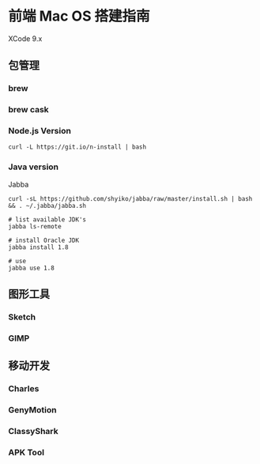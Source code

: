 前端 Mac OS 搭建指南
===

XCode 9.x




包管理
---

### brew

### brew cask

### Node.js Version

```
curl -L https://git.io/n-install | bash
```

### Java version

Jabba

```
curl -sL https://github.com/shyiko/jabba/raw/master/install.sh | bash && . ~/.jabba/jabba.sh
```

```
# list available JDK's
jabba ls-remote

# install Oracle JDK
jabba install 1.8

# use 
jabba use 1.8
```

图形工具
---

### Sketch

### GIMP


移动开发
---

### Charles

### GenyMotion

### ClassyShark

### APK Tool

